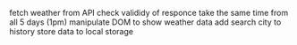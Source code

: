 fetch weather from API
check valididy of responce
take the same time from all 5 days (1pm)
manipulate DOM to show weather data
add search city to history
store data to local storage
